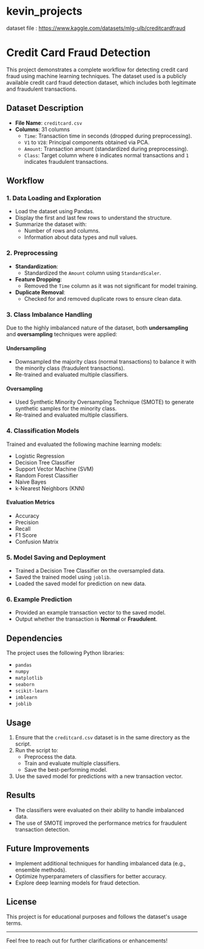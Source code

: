 # kevin_projects


dataset file :   https://www.kaggle.com/datasets/mlg-ulb/creditcardfraud


# Credit Card Fraud Detection

This project demonstrates a complete workflow for detecting credit card fraud using machine learning techniques. The dataset used is a publicly available credit card fraud detection dataset, which includes both legitimate and fraudulent transactions.

## Dataset Description
- **File Name**: `creditcard.csv`
- **Columns**: 31 columns
  - `Time`: Transaction time in seconds (dropped during preprocessing).
  - `V1` to `V28`: Principal components obtained via PCA.
  - `Amount`: Transaction amount (standardized during preprocessing).
  - `Class`: Target column where `0` indicates normal transactions and `1` indicates fraudulent transactions.

## Workflow

### 1. Data Loading and Exploration
- Load the dataset using Pandas.
- Display the first and last few rows to understand the structure.
- Summarize the dataset with:
  - Number of rows and columns.
  - Information about data types and null values.

### 2. Preprocessing
- **Standardization**:
  - Standardized the `Amount` column using `StandardScaler`.
- **Feature Dropping**:
  - Removed the `Time` column as it was not significant for model training.
- **Duplicate Removal**:
  - Checked for and removed duplicate rows to ensure clean data.

### 3. Class Imbalance Handling
Due to the highly imbalanced nature of the dataset, both **undersampling** and **oversampling** techniques were applied:

#### Undersampling
- Downsampled the majority class (normal transactions) to balance it with the minority class (fraudulent transactions).
- Re-trained and evaluated multiple classifiers.

#### Oversampling
- Used Synthetic Minority Oversampling Technique (SMOTE) to generate synthetic samples for the minority class.
- Re-trained and evaluated multiple classifiers.

### 4. Classification Models
Trained and evaluated the following machine learning models:
- Logistic Regression
- Decision Tree Classifier
- Support Vector Machine (SVM)
- Random Forest Classifier
- Naive Bayes
- k-Nearest Neighbors (KNN)

#### Evaluation Metrics
- Accuracy
- Precision
- Recall
- F1 Score
- Confusion Matrix

### 5. Model Saving and Deployment
- Trained a Decision Tree Classifier on the oversampled data.
- Saved the trained model using `joblib`.
- Loaded the saved model for prediction on new data.

### 6. Example Prediction
- Provided an example transaction vector to the saved model.
- Output whether the transaction is **Normal** or **Fraudulent**.

## Dependencies
The project uses the following Python libraries:
- `pandas`
- `numpy`
- `matplotlib`
- `seaborn`
- `scikit-learn`
- `imblearn`
- `joblib`

## Usage
1. Ensure that the `creditcard.csv` dataset is in the same directory as the script.
2. Run the script to:
   - Preprocess the data.
   - Train and evaluate multiple classifiers.
   - Save the best-performing model.
3. Use the saved model for predictions with a new transaction vector.

## Results
- The classifiers were evaluated on their ability to handle imbalanced data.
- The use of SMOTE improved the performance metrics for fraudulent transaction detection.

## Future Improvements
- Implement additional techniques for handling imbalanced data (e.g., ensemble methods).
- Optimize hyperparameters of classifiers for better accuracy.
- Explore deep learning models for fraud detection.

## License
This project is for educational purposes and follows the dataset's usage terms.

---
Feel free to reach out for further clarifications or enhancements!

